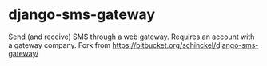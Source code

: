django-sms-gateway
==================

Send (and receive) SMS through a web gateway. Requires an account with a gateway company. Fork from https://bitbucket.org/schinckel/django-sms-gateway/
